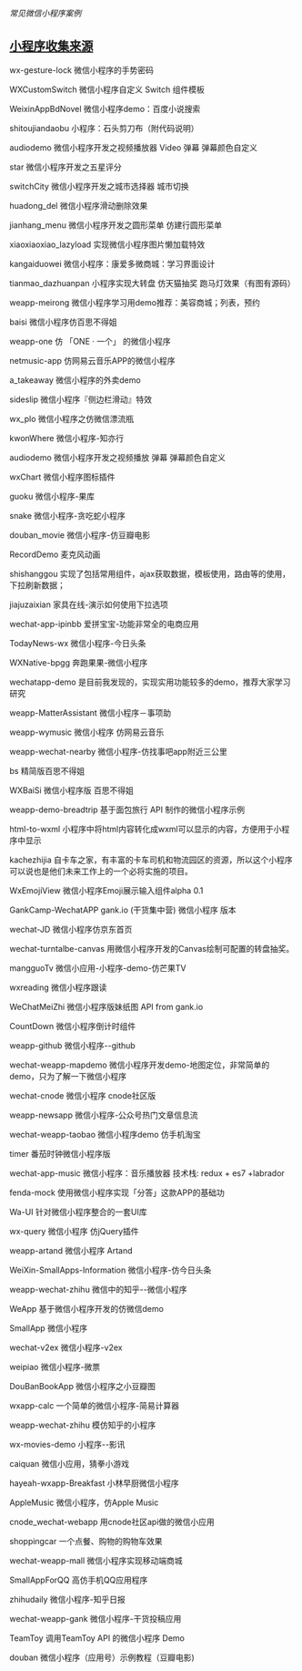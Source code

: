 ###### 常见微信小程序案例

[小程序收集来源](https://zhuanlan.zhihu.com/p/24776703)
---
wx-gesture-lock 微信小程序的手势密码

WXCustomSwitch 微信小程序自定义 Switch 组件模板

WeixinAppBdNovel 微信小程序demo：百度小说搜索

shitoujiandaobu 小程序：石头剪刀布（附代码说明）

audiodemo 微信小程序开发之视频播放器 Video 弹幕 弹幕颜色自定义

star 微信小程序开发之五星评分

switchCity 微信小程序开发之城市选择器 城市切换

huadong_del 微信小程序滑动删除效果

jianhang_menu 微信小程序开发之圆形菜单 仿建行圆形菜单

xiaoxiaoxiao_lazyload 实现微信小程序图片懒加载特效

kangaiduowei 微信小程序：康爱多微商城：学习界面设计

tianmao_dazhuanpan 小程序实现大转盘 仿天猫抽奖 跑马灯效果（有图有源码）

weapp-meirong 微信小程序学习用demo推荐：美容商城；列表，预约

baisi 微信小程序仿百思不得姐

weapp-one 仿 「ONE · 一个」 的微信小程序

netmusic-app 仿网易云音乐APP的微信小程序

a_takeaway 微信小程序的外卖demo

sideslip 微信小程序『侧边栏滑动』特效

wx_plo 微信小程序之仿微信漂流瓶

kwonWhere 微信小程序-知亦行

audiodemo 微信小程序开发之视频播放 弹幕 弹幕颜色自定义

wxChart 微信小程序图标插件

guoku 微信小程序-果库

snake 微信小程序-贪吃蛇小程序

douban_movie 微信小程序-仿豆瓣电影

RecordDemo 麦克风动画

shishanggou 实现了包括常用组件，ajax获取数据，模板使用，路由等的使用，下拉刷新数据；

jiajuzaixian 家具在线-演示如何使用下拉选项

wechat-app-ipinbb 爱拼宝宝-功能非常全的电商应用

TodayNews-wx 微信小程序-今日头条

WXNative-bpgg 奔跑果果-微信小程序

wechatapp-demo 是目前我发现的，实现实用功能较多的demo，推荐大家学习研究

weapp-MatterAssistant 微信小程序－事项助

weapp-wymusic 微信小程序 仿网易云音乐

weapp-wechat-nearby 微信小程序-仿找事吧app附近三公里

bs 精简版百思不得姐

WXBaiSi 微信小程序版 百思不得姐

weapp-demo-breadtrip 基于面包旅行 API 制作的微信小程序示例

html-to-wxml 小程序中将html内容转化成wxml可以显示的内容，方便用于小程序中显示

kachezhijia 自卡车之家，有丰富的卡车司机和物流园区的资源，所以这个小程序可以说也是他们未来工作上的一个必将实施的项目。

WxEmojiView 微信小程序Emoji展示输入组件alpha 0.1

GankCamp-WechatAPP gank.io (干货集中营) 微信小程序 版本

wechat-JD 微信小程序仿京东首页

wechat-turntalbe-canvas 用微信小程序开发的Canvas绘制可配置的转盘抽奖。

mangguoTv 微信小应用-小程序-demo-仿芒果TV

wxreading 微信小程序跟读

WeChatMeiZhi 微信小程序版妹纸图 API from gank.io

CountDown 微信小程序倒计时组件

weapp-github 微信小程序--github

wechat-weapp-mapdemo 微信小程序开发demo-地图定位，非常简单的demo，只为了解一下微信小程序

wechat-cnode 微信小程序 cnode社区版

weapp-newsapp 微信小程序-公众号热门文章信息流

wechat-weapp-taobao 微信小程序demo 仿手机淘宝

timer 番茄时钟微信小程序版

wechat-app-music 微信小程序：音乐播放器 技术栈: redux + es7 +labrador

fenda-mock 使用微信小程序实现「分答」这款APP的基础功

Wa-UI 针对微信小程序整合的一套UI库

wx-query 微信小程序 仿jQuery插件

weapp-artand 微信小程序 Artand

WeiXin-SmallApps-Information 微信小程序-仿今日头条

weapp-wechat-zhihu 微信中的知乎--微信小程序

WeApp 基于微信小程序开发的仿微信demo

SmallApp 微信小程序

wechat-v2ex 微信小程序-v2ex

weipiao 微信小程序-微票

DouBanBookApp 微信小程序之小豆瓣图

wxapp-calc 一个简单的微信小程序-简易计算器

weapp-wechat-zhihu 模仿知乎的小程序

wx-movies-demo 小程序--影讯

caiquan 微信小应用，猜拳小游戏

hayeah-wxapp-Breakfast 小林早厨微信小程序

AppleMusic 微信小程序，仿Apple Music

cnode_wechat-webapp 用cnode社区api做的微信小应用

shoppingcar 一个点餐、购物的购物车效果

wechat-weapp-mall 微信小程序实现移动端商城

SmallAppForQQ 高仿手机QQ应用程序

zhihudaily 微信小程序-知乎日报

wechat-weapp-gank 微信小程序-干货投稿应用

TeamToy 调用TeamToy API 的微信小程序 Demo

douban 微信小程序（应用号）示例教程（豆瓣电影)
